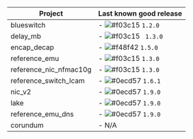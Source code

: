 Project     | Last known good release
-------- | ---
blueswitch | - ![#f03c15](https://placehold.it/15/f03c15/000000?text=+) `1.2.0`
delay_mb    |- ![#f03c15](https://placehold.it/15/f03c15/000000?text=+) ` 1.3.0`
encap_decap     | - ![#f48f42](https://placehold.it/15/f48f42/000000?text=+) `1.5.0`
reference_emu     | - ![#f03c15](https://placehold.it/15/f03c15/000000?text=+) `1.3.0`
reference_nic_nfmac10g     | - ![#f03c15](https://placehold.it/15/f03c15/000000?text=+) `1.3.0`
reference_switch_lcam     | - ![#0ecd57](https://placehold.it/15/0ecd57/000000?text=+) `1.6.1`
nic_v2     | - ![#0ecd57](https://placehold.it/15/0ecd57/000000?text=+) `1.9.0`
lake    | - ![#0ecd57](https://placehold.it/15/0ecd57/000000?text=+) `1.9.0`
reference_emu_dns  | - ![#0ecd57](https://placehold.it/15/0ecd57/000000?text=+) `1.9.0`
corundum | - N/A
